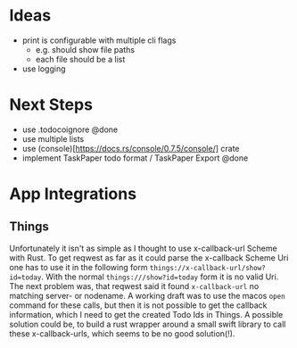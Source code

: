 # Ideas

- print is configurable with multiple cli flags
  - e.g. should show file paths
  - each file should be a list
- use logging

# Next Steps

- use .todocoignore @done
- use multiple lists
- use (console)[https://docs.rs/console/0.7.5/console/] crate
- implement TaskPaper todo format / TaskPaper Export @done

# App Integrations

## Things

Unfortunately it isn't as simple as I thought to use x-callback-url Scheme with Rust. To get reqwest as far as it could parse the x-callback Scheme Uri one has to use it in the following form `things://x-callback-url/show?id=today`. With the normal `things:///show?id=today` form it is no valid Uri. The next problem was, that reqwest said it found `x-callback-url` no matching server- or nodename. A working draft was to use the macos `open` command for these calls, but then it is not possible to get the callback information, which I need to get the created Todo Ids in Things. A possible solution could be, to build a rust wrapper around a small swift library to call these x-callback-urls, which seems to be no good solution(!).
